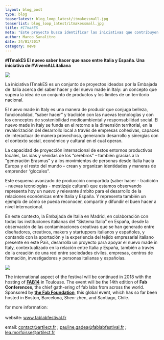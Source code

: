 ```yaml
---
layout: blog_post
type: blog
teaserlatest: blog_loop_latest/itmakessmall.jpg
teaserlist: blog_loop_latest/itmakessmall.jpg
title: #ITmakES
meta: "Este proyecto busca identificar las iniciativas que contribuyen a mejorar las competencias digitales de los alumnos y a prepararles para trabajar en la sociedad digital del futuro y el Fab Lab fue seleccionado por ser presentado el 14 y el 16 de noviembre en Barcelona y Madrid"
author: Marco Sanalitro
date: 24/01/2017
category: news
---
```


<strong>#ITmakES El nuevo saber hacer que nace entre Italia y España. Una iniciativa de #VivereALLitaliana</strong><br>

<img src= "http://www.fablabbcn.org/img/blog/blog_loop_latest/itmakes1.jpg" align="middle"> 
<br>

La iniciativa ITmakES es un conjunto de proyectos ideados por la Embajada de Italia acerca del saber hacer y del nuevo made in Italy: un concepto que supera la idea de un conjunto de productos y los límites de un territorio nacional.<br>

El nuevo made in Italy es una manera de producir que conjuga belleza, funcionalidad, “saber hacer” y tradición con las nuevas tecnologías y con los conceptos de sostenibilidad medioambiental y responsabilidad social. El nuevo made in Italy se funda en el retorno a la dimensión territorial, en la revalorización del desarrollo local a través de empresas cohesivas, capaces de interactuar de manera provechosa, generando desarrollo y sinergias con el contexto social, económico y cultural en el cual operan.<br>

La capacidad de proyección internacional de estos entornos productivos locales, las idas y venidas de los “cerebros” – también gracias a la “generación Erasmus” y a los movimientos de personas desde Italia hacia Europa y el resto del mundo – crean y organizan identidades y maneras de emprender “glocales”.<br>

Este esquema avanzado de producción compartida (saber hacer - tradición - nuevas tecnologías - mestizaje cultural) que estamos observando representa hoy un nuevo y relevante ámbito para el desarrollo de la relaciones económicas entre Italia y España. Y representa también un ejemplo de cómo se pueda reconocer, compartir y difundir el buen hacer a nivel internacional.<br>

En este contexto, la Embajada de Italia en Madrid, en colaboración con todas las instituciones italianas del “Sistema Italia” en España, desde la observación de las contaminaciones creativas que se han generado entre diseñadores, creativos, makers y startuppers italianos y españoles, y contando con la aportación y la experiencia del tejido empresarial italiano presente en este País, desarrolla un proyecto para apoyar el nuevo made in Italy, contextualizado en la relación entre Italia y España, también a través de la creación de una red entre sociedades civiles, empresas, centros de formación, investigadores y personas italianas y españolas.<br>

<img src= "http://www.fablabbcn.org/img/blog/blog_loop_latest/fls3.jpg" align="middle"> 
<br>

The international aspect of the festival will be continued in 2018 with the hosting of  <strong><a href="http://fab12.fabevent.org/">FAB14</a></strong> in Toulouse. The event will be the 14th edition of <strong>Fab Conferences</strong>, the chief gath-ering of fab labs from across the world. Sponsored by <strong><a href="http://www.fabfoundation.org/?_ga=1.129159246.351943665.1481728902">the Fab Foundation</a></strong>, this global event, which has so far been hosted in Boston, Barcelona, Shen-zhen, and Santiago, Chile.<br>

for more information: <br>
<br>website: <a href="http://www.fablabfestival.fr">www.fablabfestival.fr</a> <br>

email: contact@artilect.fr ; pauline.gadea@fablabfestival.fr ; lea.morfoisse@artilect.fr<br>




